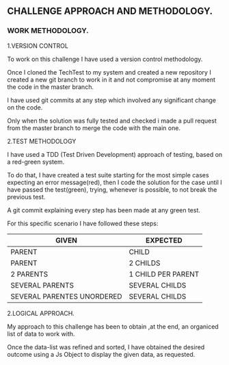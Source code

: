 ## CHALLENGE APPROACH AND METHODOLOGY. 

### WORK METHODOLOGY.

1.VERSION CONTROL

To work on this challenge I have used a version control methodology.

Once I cloned the TechTest to my system and created a new repository I created a new git branch to work in it and not compromise at any moment the code in the master branch.

I have used git commits at any step which involved any significant change on the code.

Only when the solution was fully tested and checked i made a pull request from the master branch to merge the code with the main one.

2.TEST METHODOLOGY 

I have used a TDD (Test Driven Development) approach of testing, based on a red-green system.

To do that, I have created a test suite starting for the most simple cases expecting an error message(red), then I code the solution for the case until I have passed the test(green), trying, whenever is possible, to not break the previous test. 

A git commit explaining every step has been made at any green test.

For this specific scenario I have followed these steps:

GIVEN | EXPECTED
-- | --
PARENT | CHILD
PARENT | 2 CHILDS
2 PARENTS | 1 CHILD PER PARENT 
SEVERAL PARENTS | SEVERAL CHILDS
SEVERAL PARENTES UNORDERED | SEVERAL CHILDS 

2.LOGICAL APPROACH.

My approach to this challenge has been to obtain ,at the end, an organiced list of data to work with.

Once the data-list was refined and sorted, I have obtained the desired outcome using a Js Object to display the given data, as requested.